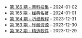 * [第 166 期 - 黑科技集](https://day.tsq360.cf/posts/166-黑科技集) - 2024-01-02
* [第 165 期 - 经典名著](https://day.tsq360.cf/posts/165-经典名著) - 2024-01-01
* [第 164 期 - 折纸教程](https://day.tsq360.cf/posts/164-折纸教程) - 2023-12-31
* [第 163 期 - 珍藏资源](https://day.tsq360.cf/posts/163-珍藏资源) - 2023-12-30
* [第 162 期 - 精选软件](https://day.tsq360.cf/posts/162-精选软件) - 2023-12-29

